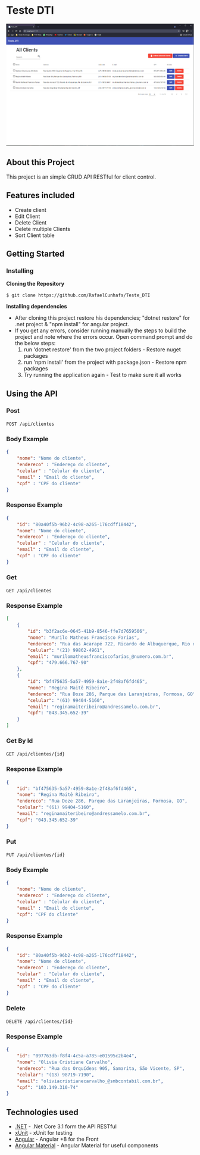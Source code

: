 # Teste DTI

![Preview-Screen](https://github.com/RafaelCunhafs/Teste_DTI/blob/master/Preview.png)

## About this Project

This project is an simple CRUD API RESTful for client control.

## Features included
- Create client
- Edit Client
- Delete Client
- Delete multiple Clients
- Sort Client table

## Getting Started

### Installing

**Cloning the Repository**

```
$ git clone https://github.com/RafaelCunhafs/Teste_DTI

```

**Installing dependencies**

*   After cloning this project restore his dependencies; "dotnet restore" for .net project & "npm install" for angular project.
*   If you get any errors, consider running manually the steps to build the project and note where the errors occur.
    Open command prompt and do the below steps:  
    1. run 'dotnet restore' from the two project folders - Restore nuget packages
    2. run 'npm install' from the project with package.json - Restore npm packages
    3. Try running the application again - Test to make sure it all works    

## Using the API

### Post

`POST /api/clientes`

### Body Example
```json
{
    "nome": "Nome do cliente",
    "endereco" : "Endereço do cliente",
    "celular" : "Celular do cliente", 
    "email" : "Email do cliente",
    "cpf" : "CPF do cliente"
}
```

### Response Example
```json
{
    "id": "80a40f5b-96b2-4c98-a265-176cdff18442",
    "nome": "Nome do cliente",
    "endereco" : "Endereço do cliente",
    "celular" : "Celular do cliente", 
    "email" : "Email do cliente",
    "cpf" : "CPF do cliente"
}
```

### Get

`GET /api/clientes`

### Response Example
```json
[
    {
        "id": "b3f2ac6e-0645-41b9-8546-ffe7d7659506",
        "nome": "Murilo Matheus Francisco Farias",
        "endereco": "Rua das Acarapé 722, Ricardo de Albuquerque, Rio de Janeiro, RJ",
        "celular": "(21) 99862-4961",
        "email": "murilomatheusfranciscofarias_@numero.com.br",
        "cpf": "479.666.767-90"
    },
    {
        "id": "bf475635-5a57-4959-8a1e-2f48af6fd465",
        "nome": "Regina Maitê Ribeiro",
        "endereco": "Rua Doze 286, Parque das Laranjeiras, Formosa, GO",
        "celular": "(61) 99404-5160",
        "email": "reginamaiteribeiro@andressamelo.com.br",
        "cpf": "043.345.652-39"
    }
]
```

### Get By Id

`GET /api/clientes/{id}`

### Response Example
```json
{
    "id": "bf475635-5a57-4959-8a1e-2f48af6fd465",
    "nome": "Regina Maitê Ribeiro",
    "endereco": "Rua Doze 286, Parque das Laranjeiras, Formosa, GO",
    "celular": "(61) 99404-5160",
    "email": "reginamaiteribeiro@andressamelo.com.br",
    "cpf": "043.345.652-39"
}
```

### Put

`PUT /api/clientes/{id}`

### Body Example
```json
{
    "nome": "Nome do cliente",
    "endereco" : "Endereço do cliente",
    "celular" : "Celular do cliente", 
    "email" : "Email do cliente",
    "cpf": "CPF do cliente"
}
```

### Response Example
```json
{
    "id": "80a40f5b-96b2-4c98-a265-176cdff18442",
	"nome": "Nome do cliente",
	"endereco" : "Endereço do cliente",
	"celular" : "Celular do cliente", 
	"email" : "Email do cliente",
	"cpf" : "CPF do cliente"
}
```

### Delete

`DELETE /api/clientes/{id}`

### Response Example
```json
{
    "id": "097763db-f8f4-4c5a-a785-e01595c2b4e4",
    "nome": "Olivia Cristiane Carvalho",
    "endereco": "Rua das Orquídeas 905, Samarita, São Vicente, SP",
    "celular": "(13) 98719-7190",
    "email": "oliviacristianecarvalho_@smbcontabil.com.br",
    "cpf": "103.149.310-74"
}
```

## Technologies used
- [.NET](https://docs.microsoft.com/en-us/dotnet/core/introduction/) - .Net Core 3.1 form the API RESTful
- [xUnit](https://xunit.net/) - xUnit for testing
- [Angular](https://angular.io/) - Angular +8 for the Front
- [Angular Material](https://material.angular.io/) - Angular Material for useful components
